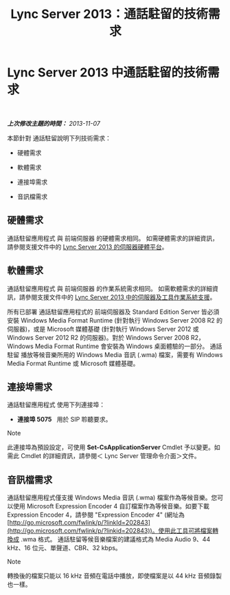 ﻿---
title: Lync Server 2013：通話駐留的技術需求
TOCTitle: 通話駐留的技術需求
ms:assetid: 38bcf302-2b72-4492-9266-f6dc31b566e1
ms:mtpsurl: https://technet.microsoft.com/zh-tw/library/JJ204818(v=OCS.15)
ms:contentKeyID: 49290610
ms.date: 08/10/2015
mtps_version: v=OCS.15
ms.translationtype: HT
---

# Lync Server 2013 中通話駐留的技術需求

 

_**上次修改主題的時間：** 2013-11-07_

本節針對 通話駐留說明下列技術需求：

  - 硬體需求

  - 軟體需求

  - 連接埠需求

  - 音訊檔需求

## 硬體需求

通話駐留應用程式 與 前端伺服器 的硬體需求相同。 如需硬體需求的詳細資訊，請參閱支援文件中的 [Lync Server 2013 的伺服器硬體平台](lync-server-2013-server-hardware-platforms.md)。

## 軟體需求

通話駐留應用程式 與 前端伺服器 的作業系統需求相同。 如需軟體需求的詳細資訊，請參閱支援文件中的 [Lync Server 2013 中的伺服器及工具作業系統支援](lync-server-2013-server-and-tools-operating-system-support.md)。

所有已部署 通話駐留應用程式的 前端伺服器及 Standard Edition Server 皆必須安裝 Windows Media Format Runtime (針對執行 Windows Server 2008 R2 的伺服器)，或是 Microsoft 媒體基礎 (針對執行 Windows Server 2012 或 Windows Server 2012 R2 的伺服器)。對於 Windows Server 2008 R2，Windows Media Format Runtime 會安裝為 Windows 桌面體驗的一部分。 通話駐留 播放等候音樂所用的 Windows Media 音訊 (.wma) 檔案，需要有 Windows Media Format Runtime 或 Microsoft 媒體基礎。

## 連接埠需求

通話駐留應用程式 使用下列連接埠：

  - **連接埠 5075**   用於 SIP 聆聽要求。

> [!NOTE]  
> 此連接埠為預設設定，可使用 <strong>Set-CsApplicationServer</strong> Cmdlet 予以變更。如需此 Cmdlet 的詳細資訊，請參閱＜ Lync Server 管理命令介面＞文件。



## 音訊檔需求

通話駐留應用程式僅支援 Windows Media 音訊 (.wma) 檔案作為等候音樂。您可以使用 Microsoft Expression Encoder 4 自訂檔案作為等候音樂。如要下載 Expression Encoder 4，請參閱 "Expression Encoder 4" (網址為 [http://go.microsoft.com/fwlink/p/?linkId=202843](http://go.microsoft.com/fwlink/p/?linkid=202843))。使用此工具可將檔案轉換成 .wma 格式。 通話駐留等候音樂檔案的建議格式為 Media Audio 9、44 kHz、16 位元、單聲道、CBR、32 kbps。

> [!NOTE]  
> 轉換後的檔案只能以 16 kHz 音頻在電話中播放，即使檔案是以 44 kHz 音頻錄製也一樣。


